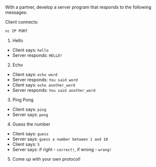 With a partner, develop a server program that responds to the following messages:

Client connects:
```bash
nc IP PORT
```
1. Hello
  * Client says: `hello`
  * Server responds: `HELLO!`

2. Echo
  * Client says: `echo word`
  * Server responds: `You said word`
  * Client says: `echo another_word`
  * Server responds: `You said another_word`

3. Ping Pong
  * Client says: `ping`
  * Server says: `pong`

4. Guess the number
  * Client says: `guess`
  * Server says: `guess a number between 1 and 10`
  * Client says: `5`
  * Server says: if right - `correct!`, if wrong - `wrong!`

5. Come up with your own protocol!